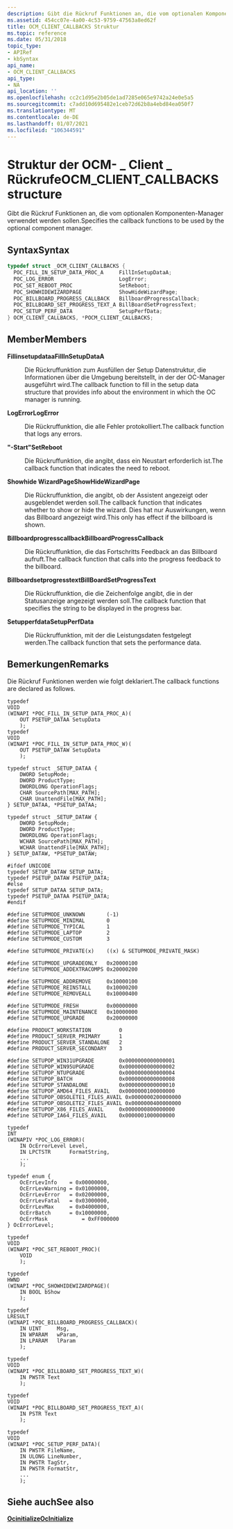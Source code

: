 ```yaml
---
description: Gibt die Rückruf Funktionen an, die vom optionalen Komponenten-Manager verwendet werden sollen.
ms.assetid: 454cc07e-4a00-4c53-9759-47563a8ed62f
title: OCM_CLIENT_CALLBACKS Struktur
ms.topic: reference
ms.date: 05/31/2018
topic_type:
- APIRef
- kbSyntax
api_name:
- OCM_CLIENT_CALLBACKS
api_type:
- NA
api_location: ''
ms.openlocfilehash: cc2c1d95e2b05de1ad7285e065e9742a24e0e5a5
ms.sourcegitcommit: c7add10d695482e1ceb72d62b8a4ebd84ea050f7
ms.translationtype: MT
ms.contentlocale: de-DE
ms.lasthandoff: 01/07/2021
ms.locfileid: "106344591"
---
```

# <a name="ocm_client_callbacks-structure"></a><span data-ttu-id="6f58a-103">Struktur der OCM- \_ Client \_ Rückrufe</span><span class="sxs-lookup"><span data-stu-id="6f58a-103">OCM\_CLIENT\_CALLBACKS structure</span></span>

<span data-ttu-id="6f58a-104">Gibt die Rückruf Funktionen an, die vom optionalen Komponenten-Manager verwendet werden sollen.</span><span class="sxs-lookup"><span data-stu-id="6f58a-104">Specifies the callback functions to be used by the optional component manager.</span></span>

## <a name="syntax"></a><span data-ttu-id="6f58a-105">Syntax</span><span class="sxs-lookup"><span data-stu-id="6f58a-105">Syntax</span></span>


```C++
typedef struct _OCM_CLIENT_CALLBACKS {
  POC_FILL_IN_SETUP_DATA_PROC_A     FillInSetupDataA;
  POC_LOG_ERROR                     LogError;
  POC_SET_REBOOT_PROC               SetReboot;
  POC_SHOWHIDEWIZARDPAGE            ShowHideWizardPage;
  POC_BILLBOARD_PROGRESS_CALLBACK   BillboardProgressCallback;
  POC_BILLBOARD_SET_PROGRESS_TEXT_A BillBoardSetProgressText;
  POC_SETUP_PERF_DATA               SetupPerfData;
} OCM_CLIENT_CALLBACKS, *POCM_CLIENT_CALLBACKS;
```



## <a name="members"></a><span data-ttu-id="6f58a-106">Member</span><span class="sxs-lookup"><span data-stu-id="6f58a-106">Members</span></span>

<dl> <dt>

<span data-ttu-id="6f58a-107">**Fillinsetupdataa**</span><span class="sxs-lookup"><span data-stu-id="6f58a-107">**FillInSetupDataA**</span></span>
</dt> <dd>

<span data-ttu-id="6f58a-108">Die Rückruffunktion zum Ausfüllen der Setup Datenstruktur, die Informationen über die Umgebung bereitstellt, in der der OC-Manager ausgeführt wird.</span><span class="sxs-lookup"><span data-stu-id="6f58a-108">The callback function to fill in the setup data structure that provides info about the environment in which the OC manager is running.</span></span>

</dd> <dt>

<span data-ttu-id="6f58a-109">**LogError**</span><span class="sxs-lookup"><span data-stu-id="6f58a-109">**LogError**</span></span>
</dt> <dd>

<span data-ttu-id="6f58a-110">Die Rückruffunktion, die alle Fehler protokolliert.</span><span class="sxs-lookup"><span data-stu-id="6f58a-110">The callback function that logs any errors.</span></span>

</dd> <dt>

<span data-ttu-id="6f58a-111">**"-Start"**</span><span class="sxs-lookup"><span data-stu-id="6f58a-111">**SetReboot**</span></span>
</dt> <dd>

<span data-ttu-id="6f58a-112">Die Rückruffunktion, die angibt, dass ein Neustart erforderlich ist.</span><span class="sxs-lookup"><span data-stu-id="6f58a-112">The callback function that indicates the need to reboot.</span></span>

</dd> <dt>

<span data-ttu-id="6f58a-113">**Showhide WizardPage**</span><span class="sxs-lookup"><span data-stu-id="6f58a-113">**ShowHideWizardPage**</span></span>
</dt> <dd>

<span data-ttu-id="6f58a-114">Die Rückruffunktion, die angibt, ob der Assistent angezeigt oder ausgeblendet werden soll.</span><span class="sxs-lookup"><span data-stu-id="6f58a-114">The callback function that indicates whether to show or hide the wizard.</span></span> <span data-ttu-id="6f58a-115">Dies hat nur Auswirkungen, wenn das Billboard angezeigt wird.</span><span class="sxs-lookup"><span data-stu-id="6f58a-115">This only has effect if the billboard is shown.</span></span>

</dd> <dt>

<span data-ttu-id="6f58a-116">**Billboardprogresscallback**</span><span class="sxs-lookup"><span data-stu-id="6f58a-116">**BillboardProgressCallback**</span></span>
</dt> <dd>

<span data-ttu-id="6f58a-117">Die Rückruffunktion, die das Fortschritts Feedback an das Billboard aufruft.</span><span class="sxs-lookup"><span data-stu-id="6f58a-117">The callback function that calls into the progress feedback to the billboard.</span></span>

</dd> <dt>

<span data-ttu-id="6f58a-118">**Billboardsetprogresstext**</span><span class="sxs-lookup"><span data-stu-id="6f58a-118">**BillBoardSetProgressText**</span></span>
</dt> <dd>

<span data-ttu-id="6f58a-119">Die Rückruffunktion, die die Zeichenfolge angibt, die in der Statusanzeige angezeigt werden soll.</span><span class="sxs-lookup"><span data-stu-id="6f58a-119">The callback function that specifies the string to be displayed in the progress bar.</span></span>

</dd> <dt>

<span data-ttu-id="6f58a-120">**Setupperfdata**</span><span class="sxs-lookup"><span data-stu-id="6f58a-120">**SetupPerfData**</span></span>
</dt> <dd>

<span data-ttu-id="6f58a-121">Die Rückruffunktion, mit der die Leistungsdaten festgelegt werden.</span><span class="sxs-lookup"><span data-stu-id="6f58a-121">The callback function that sets the performance data.</span></span>

</dd> </dl>

## <a name="remarks"></a><span data-ttu-id="6f58a-122">Bemerkungen</span><span class="sxs-lookup"><span data-stu-id="6f58a-122">Remarks</span></span>

<span data-ttu-id="6f58a-123">Die Rückruf Funktionen werden wie folgt deklariert.</span><span class="sxs-lookup"><span data-stu-id="6f58a-123">The callback functions are declared as follows.</span></span>

``` syntax
typedef
VOID
(WINAPI *POC_FILL_IN_SETUP_DATA_PROC_A)(
    OUT PSETUP_DATAA SetupData
    );
typedef
VOID
(WINAPI *POC_FILL_IN_SETUP_DATA_PROC_W)(
    OUT PSETUP_DATAW SetupData
    );

typedef struct _SETUP_DATAA {
    DWORD SetupMode;
    DWORD ProductType;
    DWORDLONG OperationFlags;
    CHAR SourcePath[MAX_PATH];
    CHAR UnattendFile[MAX_PATH];
} SETUP_DATAA, *PSETUP_DATAA;

typedef struct _SETUP_DATAW {
    DWORD SetupMode;
    DWORD ProductType;
    DWORDLONG OperationFlags;
    WCHAR SourcePath[MAX_PATH];
    WCHAR UnattendFile[MAX_PATH];
} SETUP_DATAW, *PSETUP_DATAW;

#ifdef UNICODE
typedef SETUP_DATAW SETUP_DATA;
typedef PSETUP_DATAW PSETUP_DATA;
#else
typedef SETUP_DATAA SETUP_DATA;
typedef PSETUP_DATAA PSETUP_DATA;
#endif

#define SETUPMODE_UNKNOWN       (-1)
#define SETUPMODE_MINIMAL       0
#define SETUPMODE_TYPICAL       1
#define SETUPMODE_LAPTOP        2
#define SETUPMODE_CUSTOM        3

#define SETUPMODE_PRIVATE(x)    ((x) & SETUPMODE_PRIVATE_MASK)

#define SETUPMODE_UPGRADEONLY   0x20000100
#define SETUPMODE_ADDEXTRACOMPS 0x20000200

#define SETUPMODE_ADDREMOVE     0x10000100
#define SETUPMODE_REINSTALL     0x10000200
#define SETUPMODE_REMOVEALL     0x10000400

#define SETUPMODE_FRESH         0x00000000
#define SETUPMODE_MAINTENANCE   0x10000000
#define SETUPMODE_UPGRADE       0x20000000

#define PRODUCT_WORKSTATION         0
#define PRODUCT_SERVER_PRIMARY      1
#define PRODUCT_SERVER_STANDALONE   2
#define PRODUCT_SERVER_SECONDARY    3

#define SETUPOP_WIN31UPGRADE        0x0000000000000001
#define SETUPOP_WIN95UPGRADE        0x0000000000000002
#define SETUPOP_NTUPGRADE           0x0000000000000004
#define SETUPOP_BATCH               0x0000000000000008
#define SETUPOP_STANDALONE          0x0000000000000010
#define SETUPOP_AMD64_FILES_AVAIL   0x0000000100000000
#define SETUPOP_OBSOLETE1_FILES_AVAIL 0x0000000200000000 
#define SETUPOP_OBSOLETE2_FILES_AVAIL 0x0000000400000000
#define SETUPOP_X86_FILES_AVAIL     0x0000000800000000
#define SETUPOP_IA64_FILES_AVAIL    0x0000001000000000
```

``` syntax
typedef
INT
(WINAPIV *POC_LOG_ERROR)(
    IN OcErrorLevel Level,
    IN LPCTSTR      FormatString,
    ...
    );

typedef enum {
    OcErrLevInfo    = 0x00000000,
    OcErrLevWarning = 0x01000000,
    OcErrLevError   = 0x02000000,
    OcErrLevFatal   = 0x03000000,
    OcErrLevMax     = 0x04000000,
    OcErrBatch      = 0x10000000,
    OcErrMask           = 0xFF000000
} OcErrorLevel;
```

``` syntax
typedef
VOID
(WINAPI *POC_SET_REBOOT_PROC)(
    VOID
    );
```

``` syntax
typedef
HWND 
(WINAPI *POC_SHOWHIDEWIZARDPAGE)(
    IN BOOL bShow
    );
```

``` syntax
typedef
LRESULT
(WINAPI *POC_BILLBOARD_PROGRESS_CALLBACK)(
    IN UINT     Msg,
    IN WPARAM   wParam,
    IN LPARAM   lParam
    );
```

``` syntax
typedef 
VOID
(WINAPI *POC_BILLBOARD_SET_PROGRESS_TEXT_W)(
    IN PWSTR Text
    );

typedef 
VOID
(WINAPI *POC_BILLBOARD_SET_PROGRESS_TEXT_A)(
    IN PSTR Text
    );
```

``` syntax
typedef 
VOID
(WINAPI *POC_SETUP_PERF_DATA)(
    IN PWSTR FileName,
    IN ULONG LineNumber,
    IN PWSTR TagStr,
    IN PWSTR FormatStr,
    ...
    );
```

## <a name="see-also"></a><span data-ttu-id="6f58a-124">Siehe auch</span><span class="sxs-lookup"><span data-stu-id="6f58a-124">See also</span></span>

<dl> <dt>

[<span data-ttu-id="6f58a-125">**Ocinitialize**</span><span class="sxs-lookup"><span data-stu-id="6f58a-125">**OcInitialize**</span></span>](ocinitialize.md)
</dt> </dl>

 

 



